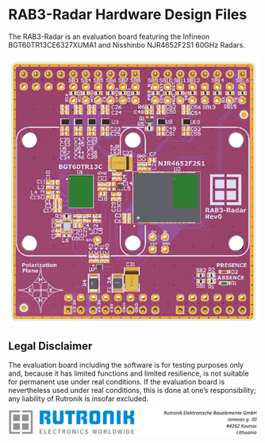 # RAB3-Radar Hardware Design Files

The RAB3-Radar is an evaluation board featuring the Infineon BGT60TR13CE6327XUMA1 and Nisshinbo NJR4652F2S1 60GHz Radars.

<img src="images/rab3-radar.jpg" style="zoom:80%;" />

## Legal Disclaimer

The evaluation board including the software is for testing purposes only and, because it has limited functions and limited resilience, is not suitable for permanent use under real conditions. If the evaluation board is nevertheless used under real conditions, this is done at one’s responsibility; any liability of Rutronik is insofar excluded. 

<img src="images/rutronik_origin_kaunas.png" style="zoom:50%;" />



